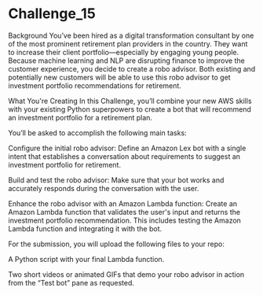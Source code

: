 # Challenge_15


Background
You’ve been hired as a digital transformation consultant by one of the most prominent retirement plan providers in the country. They want to increase their client portfolio—especially by engaging young people. Because machine learning and NLP are disrupting finance to improve the customer experience, you decide to create a robo advisor. Both existing and potentially new customers will be able to use this robo advisor to get investment portfolio recommendations for retirement.

What You're Creating
In this Challenge, you’ll combine your new AWS skills with your existing Python superpowers to create a bot that will recommend an investment portfolio for a retirement plan.

You’ll be asked to accomplish the following main tasks:

Configure the initial robo advisor: Define an Amazon Lex bot with a single intent that establishes a conversation about requirements to suggest an investment portfolio for retirement.

Build and test the robo advisor: Make sure that your bot works and accurately responds during the conversation with the user.

Enhance the robo advisor with an Amazon Lambda function: Create an Amazon Lambda function that validates the user's input and returns the investment portfolio recommendation. This includes testing the Amazon Lambda function and integrating it with the bot.

For the submission, you will upload the following files to your repo:

A Python script with your final Lambda function.

Two short videos or animated GIFs that demo your robo advisor in action from the “Test bot” pane as requested.

